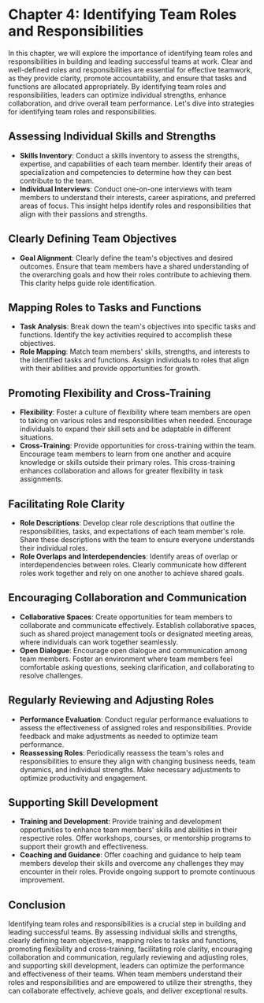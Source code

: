 Chapter 4: Identifying Team Roles and Responsibilities
======================================================

In this chapter, we will explore the importance of identifying team roles and responsibilities in building and leading successful teams at work. Clear and well-defined roles and responsibilities are essential for effective teamwork, as they provide clarity, promote accountability, and ensure that tasks and functions are allocated appropriately. By identifying team roles and responsibilities, leaders can optimize individual strengths, enhance collaboration, and drive overall team performance. Let's dive into strategies for identifying team roles and responsibilities.

Assessing Individual Skills and Strengths
-----------------------------------------

* **Skills Inventory**: Conduct a skills inventory to assess the strengths, expertise, and capabilities of each team member. Identify their areas of specialization and competencies to determine how they can best contribute to the team.
* **Individual Interviews**: Conduct one-on-one interviews with team members to understand their interests, career aspirations, and preferred areas of focus. This insight helps identify roles and responsibilities that align with their passions and strengths.

Clearly Defining Team Objectives
--------------------------------

* **Goal Alignment**: Clearly define the team's objectives and desired outcomes. Ensure that team members have a shared understanding of the overarching goals and how their roles contribute to achieving them. This clarity helps guide role identification.

Mapping Roles to Tasks and Functions
------------------------------------

* **Task Analysis**: Break down the team's objectives into specific tasks and functions. Identify the key activities required to accomplish these objectives.
* **Role Mapping**: Match team members' skills, strengths, and interests to the identified tasks and functions. Assign individuals to roles that align with their abilities and provide opportunities for growth.

Promoting Flexibility and Cross-Training
----------------------------------------

* **Flexibility**: Foster a culture of flexibility where team members are open to taking on various roles and responsibilities when needed. Encourage individuals to expand their skill sets and be adaptable in different situations.
* **Cross-Training**: Provide opportunities for cross-training within the team. Encourage team members to learn from one another and acquire knowledge or skills outside their primary roles. This cross-training enhances collaboration and allows for greater flexibility in task assignments.

Facilitating Role Clarity
-------------------------

* **Role Descriptions**: Develop clear role descriptions that outline the responsibilities, tasks, and expectations of each team member's role. Share these descriptions with the team to ensure everyone understands their individual roles.
* **Role Overlaps and Interdependencies**: Identify areas of overlap or interdependencies between roles. Clearly communicate how different roles work together and rely on one another to achieve shared goals.

Encouraging Collaboration and Communication
-------------------------------------------

* **Collaborative Spaces**: Create opportunities for team members to collaborate and communicate effectively. Establish collaborative spaces, such as shared project management tools or designated meeting areas, where individuals can work together seamlessly.
* **Open Dialogue**: Encourage open dialogue and communication among team members. Foster an environment where team members feel comfortable asking questions, seeking clarification, and collaborating to resolve challenges.

Regularly Reviewing and Adjusting Roles
---------------------------------------

* **Performance Evaluation**: Conduct regular performance evaluations to assess the effectiveness of assigned roles and responsibilities. Provide feedback and make adjustments as needed to optimize team performance.
* **Reassessing Roles**: Periodically reassess the team's roles and responsibilities to ensure they align with changing business needs, team dynamics, and individual strengths. Make necessary adjustments to optimize productivity and engagement.

Supporting Skill Development
----------------------------

* **Training and Development**: Provide training and development opportunities to enhance team members' skills and abilities in their respective roles. Offer workshops, courses, or mentorship programs to support their growth and effectiveness.
* **Coaching and Guidance**: Offer coaching and guidance to help team members develop their skills and overcome any challenges they may encounter in their roles. Provide ongoing support to promote continuous improvement.

Conclusion
----------

Identifying team roles and responsibilities is a crucial step in building and leading successful teams. By assessing individual skills and strengths, clearly defining team objectives, mapping roles to tasks and functions, promoting flexibility and cross-training, facilitating role clarity, encouraging collaboration and communication, regularly reviewing and adjusting roles, and supporting skill development, leaders can optimize the performance and effectiveness of their teams. When team members understand their roles and responsibilities and are empowered to utilize their strengths, they can collaborate effectively, achieve goals, and deliver exceptional results.
